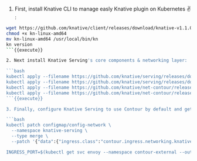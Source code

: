   1. First, install Knative CLI to manage easly Knative plugin on Kubernetes ✌️ :
```bash
wget https://github.com/knative/client/releases/download/knative-v1.1.0/kn-linux-amd64
chmod +x kn-linux-amd64
mv kn-linux-amd64 /usr/local/bin/kn
kn version
```{{execute}}

2. Next install Knative Serving's core components & networking layer:

```bash
kubectl apply --filename https://github.com/knative/serving/releases/download/v0.19.0/serving-crds.yaml
kubectl apply --filename https://github.com/knative/serving/releases/download/v0.19.0/serving-core.yaml
kubectl apply --filename https://github.com/knative/net-contour/releases/download/v0.19.0/contour.yaml
kubectl apply --filename https://github.com/knative/net-contour/releases/download/v0.19.0/net-contour.yaml
```{{execute}}

3. Finally, configure Knative Serving to use Contour by default and get port :

```bash
kubectl patch configmap/config-network \
  --namespace knative-serving \
  --type merge \
  --patch '{"data":{"ingress.class":"contour.ingress.networking.knative.dev"}}'

INGRESS_PORT=$(kubectl get svc envoy --namespace contour-external --output 'jsonpath={.spec.ports[?(@.port==80)].nodePort}')
```
